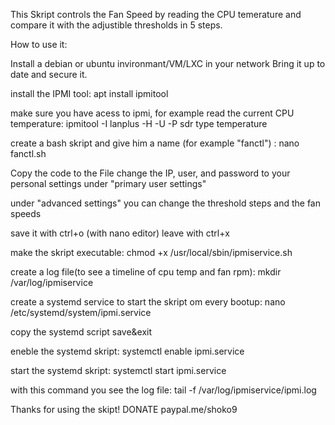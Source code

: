 This Skript controls the Fan Speed by reading the CPU temerature and compare it with the adjustible thresholds in 5 steps.

How to use it:


Install a debian or ubuntu invironmant/VM/LXC in your network
Bring it up to date and secure it.

install the IPMI tool:
apt install ipmitool

make sure you have acess to ipmi, for example read the current CPU temperature:
ipmitool -I lanplus -H <IP> -U <user> -P <password> sdr type temperature

create a bash skript and give him a name (for example "fanctl") :
nano fanctl.sh

Copy the code to the File
change the IP, user, and password to your personal settings under "primary user settings"

under "advanced settings" you can change the threshold steps and the fan speeds

save it with ctrl+o (with nano editor)
leave with ctrl+x

make the skript executable:
chmod +x /usr/local/sbin/ipmiservice.sh

create a log file(to see a timeline of cpu temp and fan rpm):
mkdir /var/log/ipmiservice

create a systemd service to start the skript om every bootup:
nano /etc/systemd/system/ipmi.service

copy the systemd script
save&exit

eneble the systemd skript:
systemctl enable ipmi.service

start the systemd skript:
systemctl start ipmi.service

with this command you see the log file:
tail -f /var/log/ipmiservice/ipmi.log

Thanks for using the skipt!
DONATE paypal.me/shoko9
